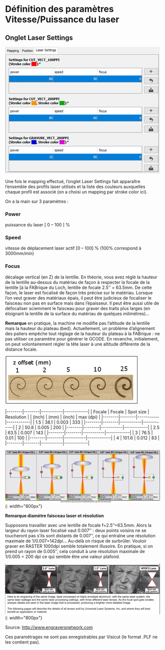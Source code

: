 # Définition des paramètres Vitesse/Puissance du laser

## Onglet Laser Settings
![Laser](images/laser19.png)

Une fois le mapping effectué, l’onglet Laser Settings fait apparaître l’ensemble des profils laser utilisés et la liste des couleurs auxquelles chaque profil est associé (on a choisi un mapping par stroke color ici).

On a la main sur 3 paramètres :

### Power 
puissance du laser [ 0 – 100 ] %

### Speed
vitesse de déplacement laser actif [0 – 100] % (100% correspond à 3000mm/min)

### Focus
décalage vertical (en Z) de la lentille. En théorie, vous avez réglé la hauteur de la lentille au-dessus du matériau de façon à respecter la focale de la lentille [à la FABrique du Loch, lentille de focale 2.5’’ = 63.5mm. De cette façon, le laser est focalisé de façon très précise sur le matériau. Lorsque l’on veut graver des matériaux épais, il peut être judicieux de focaliser le faisceau non pas en surface mais dans l’épaisseur. Il peut être aussi utile de défocaliser sciemment le faisceau pour graver des traits plus larges (en éloignant la lentille de la surface du matériau de quelques milimètres)…

**Remarque**
en pratique, la machine ne modifie pas l’altitude de la lentille mais la hauteur du plateau (bed). Actuellement, un problème d’alignement des paliers empêche tout réglage de la hauteur du plateau à la FABrique : ne pas utiliser ce paramètre pour générer le GCODE. En revanche, initialement, on peut volontairement régler la tête laser à une altitude différente de la distance focale.

![Laser](images/laser20.png)

|--------|--------|-----------|------------|
| Focale | Focale | Spot size | Resolution |
| (inch) |  (mm)  |  (inch)   | max (dpi)  |
|--------|--------|-----------|------------|
|   1.5  |  38.1  |  0.003    |    333     |
|--------|--------|-----------|------------|
|   2    |  50.8  |  0.005    |    200     |
|--------|--------|-----------|------------|
|   2.5  |  63.5  |  0.007    |    143     |
|--------|--------|-----------|------------|
|   3    |  76.5  |  0.01     |    100     |
|--------|--------|-----------|------------|
|   4    | 101.6  |  0.012    |     83     |
|--------|--------|-----------|------------|

![Laser](images/laser21.png){: width="800px"}

**Remarque diamètre faisceau laser et résolution**

Supposons travailler avec une lentille de focale f=2.5’’=63.5mm. Alors la largeur du rayon laser focalisé vaut 0.007’’ : deux points voisins ne se toucheront pas s’ils sont distants de 0.007’’, ce qui entraîne une résolution maximale de 1/0.007=142dpi… Au-delà on risque de surbrûler. Vouloir graver en RASTER 1000dpi semble totalement illusoire. En pratique, si on prend un rayon de 0.005’’, cela conduit à une résolution maximale de 1/0.005 = 200 dpi ce qui semble être une valeur plafond.

![image](images/laser22.png){: width="800px"}

Source: http://www.engraversnetwork.com

Ces paramétrages ne sont pas enregistrables par Visicut (le format .PLF ne les contient pas).

